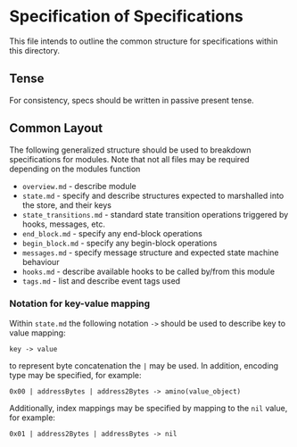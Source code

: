 # Specification of Specifications

This file intends to outline the common structure for specifications within
this directory. 

## Tense

For consistency, specs should be written in passive present tense.

## Common Layout

The following generalized structure should be used to breakdown specifications
for modules. Note that not all files may be required depending on the modules 
function

 - `overview.md` - describe module
 - `state.md` - specify and describe structures expected to marshalled into the store, and their keys
 - `state_transitions.md` - standard state transition operations triggered by hooks, messages, etc. 
 - `end_block.md` - specify any end-block operations
 - `begin_block.md` - specify any begin-block operations
 - `messages.md` - specify message structure and expected state machine behaviour 
 - `hooks.md` - describe available hooks to be called by/from this module 
 - `tags.md` - list and describe event tags used

### Notation for key-value mapping

Within `state.md` the following notation `->` should be used to describe key to
value mapping:

```
key -> value 
```

to represent byte concatenation the `|` may be used. In addition, encoding
type may be specified, for example:

```
0x00 | addressBytes | address2Bytes -> amino(value_object) 
```

Additionally, index mappings may be specified by mapping to the `nil` value, for example:

```
0x01 | address2Bytes | addressBytes -> nil
```
